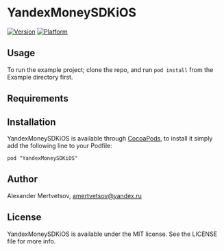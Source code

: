 # YandexMoneySDKiOS

[![Version](http://cocoapod-badges.herokuapp.com/v/YandexMoneySDKiOS/badge.png)](http://cocoadocs.org/docsets/YandexMoneySDKiOS)
[![Platform](http://cocoapod-badges.herokuapp.com/p/YandexMoneySDKiOS/badge.png)](http://cocoadocs.org/docsets/YandexMoneySDKiOS)

## Usage

To run the example project; clone the repo, and run `pod install` from the Example directory first.

## Requirements

## Installation

YandexMoneySDKiOS is available through [CocoaPods](http://cocoapods.org), to install
it simply add the following line to your Podfile:

    pod "YandexMoneySDKiOS"

## Author

Alexander Mertvetsov, amertvetsov@yandex.ru

## License

YandexMoneySDKiOS is available under the MIT license. See the LICENSE file for more info.


